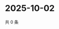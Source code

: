 # 2025-10-02

共 0 条

<!-- BEGIN ZHIHUQUESTIONS -->
<!-- 最后更新时间 Thu Oct 02 2025 12:12:56 GMT+0800 (China Standard Time) -->

<!-- END ZHIHUQUESTIONS -->
